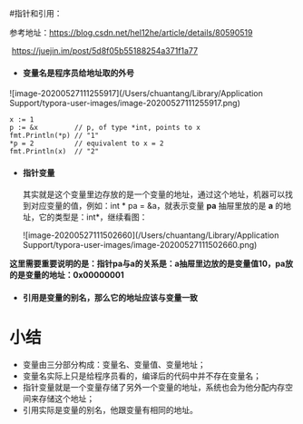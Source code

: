 #指针和引用：

参考地址：https://blog.csdn.net/hel12he/article/details/80590519

​					https://juejin.im/post/5d8f05b55188254a371f1a77







- #### 变量名是程序员给地址取的外号

![image-20200527111255917](/Users/chuantang/Library/Application Support/typora-user-images/image-20200527111255917.png)

```
x := 1
p := &x         // p, of type *int, points to x
fmt.Println(*p) // "1"
*p = 2          // equivalent to x = 2
fmt.Println(x)  // "2"
```

- #### 指针变量

  其实就是这个变量里边存放的是一个变量的地址，通过这个地址，机器可以找到对应变量的值，例如：int * pa = &a，就表示变量 **pa** 抽屉里放的是 **a** 的地址，它的类型是：int*，继续看图：

  ![image-20200527111502660](/Users/chuantang/Library/Application Support/typora-user-images/image-20200527111502660.png)

**这里需要重要说明的是：指针pa与a的关系是：a抽屉里边放的是变量值10，pa放的是变量的地址：0x00000001**



- #### 引用是变量的别名，那么它的地址应该与变量一致



# 小结

- 变量由三分部分构成：变量名、变量值、变量地址；
- 变量名实际上只是给程序员看的，编译后的代码中并不存在变量名；
- 指针变量就是一个变量存储了另外一个变量的地址，系统也会为他分配内存空间来存储这个地址；
- 引用实际是变量的别名，他跟变量有相同的地址。